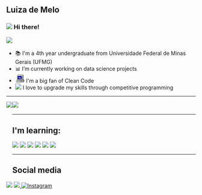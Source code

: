 ## Luiza de Melo 
### <img src=https://github.com/TheDudeThatCode/TheDudeThatCode/blob/master/Assets/Hi.gif width="30"> Hi there!

<img src="https://github.com/TheDudeThatCode/TheDudeThatCode/blob/master/Assets/Designer.gif"> 

- 📚 I'm a 4th year undergraduate from Universidade Federal de Minas Gerais (UFMG)
- :bar_chart: I’m currently working on data science projects 
- <img width=25 src="https://github.com/TheDudeThatCode/TheDudeThatCode/blob/master/Assets/PC.gif"> I'm a big fan of Clean Code
- <img width=25 src="https://github.com/TheDudeThatCode/TheDudeThatCode/blob/master/Assets/powerup.gif"> I love to upgrade my skills through competitive programming

---
<div>
 <img align="left" height="180em" src="https://github-readme-stats.vercel.app/api?username=luizademelo&theme=nightowl&show_icons=true" />
<img height="180em"  src="https://github-readme-stats.vercel.app/api/top-langs/?username=luizademelo&theme=nightowl&show_icons=true">
</div>

---

##  I'm learning:
<img src="https://img.shields.io/badge/Python-3776AB?style=for-the-badge&logo=python&logoColor=white"/>  <img src="https://img.shields.io/badge/C%2B%2B-00599C?style=for-the-badge&logo=c%2B%2B&logoColor=white"/>  <img src="https://img.shields.io/badge/Java-ED8B00?style=for-the-badge&logo=java&logoColor=white"/> <img src="https://img.shields.io/badge/Linux-FCC624?style=for-the-badge&logo=linux&logoColor=black"> <img src="https://img.shields.io/badge/Pandas-2C2D72?style=for-the-badge&logo=pandas&logoColor=white"> <img src="https://img.shields.io/badge/PostgreSQL-316192?style=for-the-badge&logo=postgresql&logoColor=white">

---

## Social media
<a href="https://www.linkedin.com/in/luiza-de-melo-gomes-245a18205/"><img src="https://img.shields.io/badge/LinkedIn-0077B5?style=for-the-badge&logo=linkedin&logoColor=white"/></a>  </a> <a href="https://codeforces.com/profile/ludemelo5452"> <img src="https://img.shields.io/badge/Codeforces-445f9d?style=for-the-badge&logo=Codeforces&logoColor=white"> </a> <a href="https://www.instagram.com/luiza.tar/">![Instagram](https://img.shields.io/badge/Instagram-%23E4405F.svg?style=for-the-badge&logo=Instagram&logoColor=white) </a>
